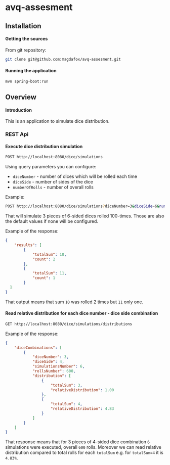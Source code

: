 # avq-assesment

## Installation 

#### Getting the sources

From git repository:
``` bash
git clone git@github.com:magdafox/avq-assesment.git
```

#### Running the application

``` bash
mvn spring-boot:run
```

## Overview

#### Introduction

This is an application to simulate dice distribution. 

### REST Api

#### Execute dice distribution simulation

``` bash
POST http://localhost:8080/dice/simulations
```
Using query parameters you can configure:

- `diceNumber` - number of dices which will be rolled each time
- `diceSide` - number of sides of the dice
- `numberOfRolls` - number of overall rolls

Example:
``` bash
POST http://localhost:8080/dice/simulations?diceNumber=3&diceSide=6&numberOfRolls=100
```
That will simulate 3 pieces of 6-sided dices rolled 100-times. Those are also the default values if none will be 
configured.

Example of the response:

```json
{
    "results": [
        {
            "totalSum": 10,
            "count": 2
        },
        {
            "totalSum": 11,
            "count": 1
        }
  ]
}
```

That output means that sum `10` was rolled 2 times but `11` only one.

#### Read relative distribution for each dice number - dice side combination

``` bash
GET http://localhost:8080/dice/simulations/distributions
```

Example of the response:
```json
{
    "diceCombinations": [
        {
            "diceNumber": 3,
            "diceSide": 4,
            "simulationsNumber": 6,
            "rollsNumber": 600,
            "distribution": [
                {
                    "totalSum": 3,
                    "relativeDistribution": 1.00
                },
                {
                    "totalSum": 4,
                    "relativeDistribution": 4.83
                }
            ]
        }
    ]
}
```

That response means that for 3 pieces of 4-sided dice combination `6` simulations were executed, overall `600` rolls.
Moreover we can read relative distribution compared to total rolls for each `totalSum` e.g. for `totalSum=4` it is 
`4.83%`.
